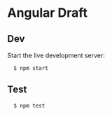# Angular Draft

## Dev
Start the live development server:
```
  $ npm start
```

## Test
```
  $ npm test
```